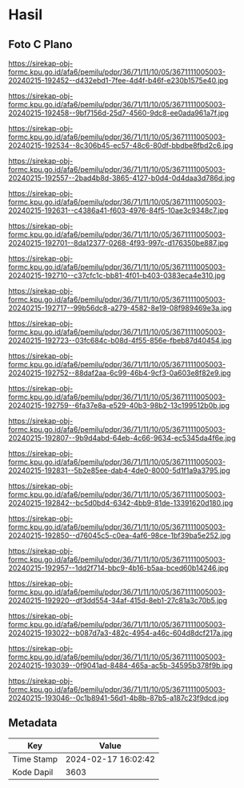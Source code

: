 # Hasil

## Foto C Plano

https://sirekap-obj-formc.kpu.go.id/afa6/pemilu/pdpr/36/71/11/10/05/3671111005003-20240215-192452--d432ebd1-7fee-4d4f-b46f-e230b1575e40.jpg

https://sirekap-obj-formc.kpu.go.id/afa6/pemilu/pdpr/36/71/11/10/05/3671111005003-20240215-192458--9bf7156d-25d7-4560-9dc8-ee0ada961a7f.jpg

https://sirekap-obj-formc.kpu.go.id/afa6/pemilu/pdpr/36/71/11/10/05/3671111005003-20240215-192534--8c306b45-ec57-48c6-80df-bbdbe8fbd2c6.jpg

https://sirekap-obj-formc.kpu.go.id/afa6/pemilu/pdpr/36/71/11/10/05/3671111005003-20240215-192557--2bad4b8d-3865-4127-b0d4-0d4daa3d786d.jpg

https://sirekap-obj-formc.kpu.go.id/afa6/pemilu/pdpr/36/71/11/10/05/3671111005003-20240215-192631--c4386a41-f603-4976-84f5-10ae3c9348c7.jpg

https://sirekap-obj-formc.kpu.go.id/afa6/pemilu/pdpr/36/71/11/10/05/3671111005003-20240215-192701--8da12377-0268-4f93-997c-d176350be887.jpg

https://sirekap-obj-formc.kpu.go.id/afa6/pemilu/pdpr/36/71/11/10/05/3671111005003-20240215-192710--c37cfc1c-bb81-4f01-b403-0383eca4e310.jpg

https://sirekap-obj-formc.kpu.go.id/afa6/pemilu/pdpr/36/71/11/10/05/3671111005003-20240215-192717--99b56dc8-a279-4582-8e19-08f989469e3a.jpg

https://sirekap-obj-formc.kpu.go.id/afa6/pemilu/pdpr/36/71/11/10/05/3671111005003-20240215-192723--03fc684c-b08d-4f55-856e-fbeb87d40454.jpg

https://sirekap-obj-formc.kpu.go.id/afa6/pemilu/pdpr/36/71/11/10/05/3671111005003-20240215-192752--88daf2aa-6c99-46b4-9cf3-0a603e8f82e9.jpg

https://sirekap-obj-formc.kpu.go.id/afa6/pemilu/pdpr/36/71/11/10/05/3671111005003-20240215-192759--6fa37e8a-e529-40b3-98b2-13c199512b0b.jpg

https://sirekap-obj-formc.kpu.go.id/afa6/pemilu/pdpr/36/71/11/10/05/3671111005003-20240215-192807--9b9d4abd-64eb-4c66-9634-ec5345da4f6e.jpg

https://sirekap-obj-formc.kpu.go.id/afa6/pemilu/pdpr/36/71/11/10/05/3671111005003-20240215-192831--5b2e85ee-dab4-4de0-8000-5d1f1a9a3795.jpg

https://sirekap-obj-formc.kpu.go.id/afa6/pemilu/pdpr/36/71/11/10/05/3671111005003-20240215-192842--bc5d0bd4-6342-4bb9-81de-13391620d180.jpg

https://sirekap-obj-formc.kpu.go.id/afa6/pemilu/pdpr/36/71/11/10/05/3671111005003-20240215-192850--d76045c5-c0ea-4af6-98ce-1bf39ba5e252.jpg

https://sirekap-obj-formc.kpu.go.id/afa6/pemilu/pdpr/36/71/11/10/05/3671111005003-20240215-192957--1dd2f714-bbc9-4b16-b5aa-bced60b14246.jpg

https://sirekap-obj-formc.kpu.go.id/afa6/pemilu/pdpr/36/71/11/10/05/3671111005003-20240215-192920--df3dd554-34af-415d-8eb1-27c81a3c70b5.jpg

https://sirekap-obj-formc.kpu.go.id/afa6/pemilu/pdpr/36/71/11/10/05/3671111005003-20240215-193022--b087d7a3-482c-4954-a46c-604d8dcf217a.jpg

https://sirekap-obj-formc.kpu.go.id/afa6/pemilu/pdpr/36/71/11/10/05/3671111005003-20240215-193039--0f9041ad-8484-465a-ac5b-34595b378f9b.jpg

https://sirekap-obj-formc.kpu.go.id/afa6/pemilu/pdpr/36/71/11/10/05/3671111005003-20240215-193046--0c1b8941-56d1-4b8b-87b5-a187c23f9dcd.jpg


## Metadata

| Key        | Value               |
| ---------- | ------------------- |
| Time Stamp | 2024-02-17 16:02:42 |
| Kode Dapil | 3603                |



